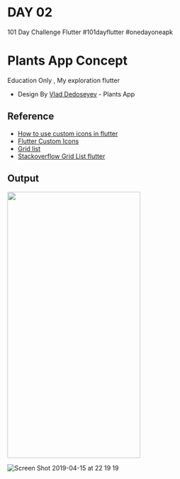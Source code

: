 # DAY 02
101 Day Challenge Flutter
#101dayflutter #onedayoneapk

# Plants App Concept
Education Only , My exploration flutter
* Design By [Vlad Dedoseyev](https://dribbble.com/vladfedoseyev) - Plants App

## Reference

* [How to use custom icons in flutter](https://medium.com/flutterpub/how-to-use-custom-icons-in-flutter-834a079d977)
* [Flutter Custom Icons](https://www.youtube.com/watch?v=uojqV6hUEDc)
* [Grid list](https://flutter.dev/docs/cookbook/lists/grid-lists)
* [Stackoverflow Grid List flutter](https://stackoverflow.com/questions/44183795/flutter-layout-a-grid)

## Output


<img src="https://user-images.githubusercontent.com/30395764/56145360-5d9d4380-5fce-11e9-8bdb-4351f0c7a5b5.png" width="300" height="600">

![Screen Shot 2019-04-15 at 22 19 19](https://user-images.githubusercontent.com/30395764/56145661-e61be400-5fce-11e9-9272-5f38cddae4d1.png)


 
